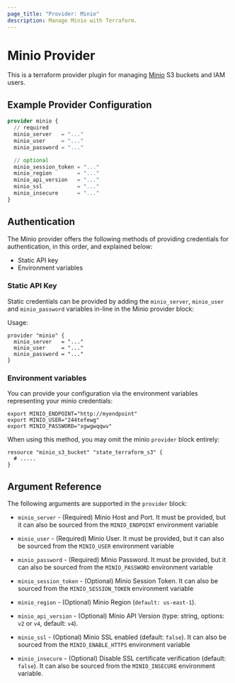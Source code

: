 ```yaml
---
page_title: "Provider: Minio"
description: Manage Minio with Terraform.
---
```


# Minio Provider

This is a terraform provider plugin for managing [Minio](https://min.io/) S3 buckets and IAM users.

## Example Provider Configuration

```terraform
provider minio {
  // required
  minio_server   = "..."
  minio_user     = "..."
  minio_password = "..."

  // optional
  minio_session_token = "..."
  minio_region        = "..."
  minio_api_version   = "..."
  minio_ssl           = "..."
  minio_insecure      = "..."
}
```

## Authentication

The Minio provider offers the following methods of providing credentials for
authentication, in this order, and explained below:

- Static API key
- Environment variables

### Static API Key

Static credentials can be provided by adding the `minio_server`, `minio_user` and `minio_password` variables in-line in the
Minio provider block:

Usage:

```hcl
provider "minio" {
  minio_server   = "..."
  minio_user     = "..."
  minio_password = "..."
}
```

### Environment variables

You can provide your configuration via the environment variables representing your minio credentials:

```
export MINIO_ENDPOINT="http://myendpoint"
export MINIO_USER="244tefewg"
export MINIO_PASSWORD="xgwgwqqwv"
```

When using this method, you may omit the
minio `provider` block entirely:

```hcl
resource "minio_s3_bucket" "state_terraform_s3" {
  # .....
}
```

## Argument Reference

The following arguments are supported in the `provider` block:

- `minio_server` - (Required) Minio Host and Port. It must be provided, but
  it can also be sourced from the `MINIO_ENDPOINT` environment variable

- `minio_user` - (Required) Minio User. It must be provided, but
  it can also be sourced from the `MINIO_USER` environment variable

- `minio_password` - (Required) Minio Password. It must be provided, but
  it can also be sourced from the `MINIO_PASSWORD` environment variable

- `minio_session_token` - (Optional) Minio Session Token. It can also be sourced from
  the `MINIO_SESSION_TOKEN` environment variable

- `minio_region` - (Optional) Minio Region (`default: us-east-1`).

- `minio_api_version` - (Optional) Minio API Version (type: string, options: `v2` or `v4`, default: `v4`).

- `minio_ssl` - (Optional) Minio SSL enabled (default: `false`). It can also be sourced from the
  `MINIO_ENABLE_HTTPS` environment variable

- `minio_insecure` - (Optional) Disable SSL certificate verification (default: `false`).
  It can also be sourced from the `MINIO_INSECURE` environment variable.
